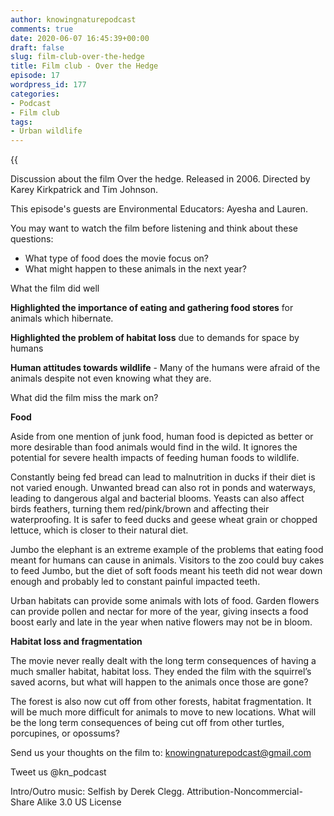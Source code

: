 ```yaml
---
author: knowingnaturepodcast
comments: true
date: 2020-06-07 16:45:39+00:00
draft: false
slug: film-club-over-the-hedge
title: Film club - Over the Hedge
episode: 17
wordpress_id: 177
categories:
- Podcast
- Film club
tags:
- Urban wildlife
---
```


{{<audio src="https://knowingnature.podbean.com/mf/play/98h1n0/Ep_17_-Film_club-_Over_the_hedge_bkg7p.mp3" >}}

Discussion about the film Over the hedge. Released in 2006. Directed by Karey
Kirkpatrick and Tim Johnson.

This episode's guests are Environmental Educators: Ayesha and Lauren.

You may want to watch the film before listening and think about these
questions:

  * What type of food does the movie focus on?
  * What might happen to these animals in the next year?

What the film did well

**Highlighted the importance of eating and gathering food stores** for animals
which hibernate.

**Highlighted the problem of habitat loss** due to demands for space by humans

**Human attitudes towards wildlife** \- Many of the humans were afraid of the
animals despite not even knowing what they are.

What did the film miss the mark on?

**Food**

Aside from one mention of junk food, human food is depicted as better or more
desirable than food animals would find in the wild. It ignores the potential
for severe health impacts of feeding human foods to wildlife.

Constantly being fed bread can lead to malnutrition in ducks if their diet is
not varied enough. Unwanted bread can also rot in ponds and waterways, leading
to dangerous algal and bacterial blooms. Yeasts can also affect birds
feathers, turning them red/pink/brown and affecting their waterproofing. It is
safer to feed ducks and geese wheat grain or chopped lettuce, which is closer
to their natural diet.

Jumbo the elephant is an extreme example of the problems that eating food
meant for humans can cause in animals. Visitors to the zoo could buy cakes to
feed Jumbo, but the diet of soft foods meant his teeth did not wear down
enough and probably led to constant painful impacted teeth.

Urban habitats can provide some animals with lots of food. Garden flowers can
provide pollen and nectar for more of the year, giving insects a food boost
early and late in the year when native flowers may not be in bloom.

**Habitat loss and fragmentation**

The movie never really dealt with the long term consequences of having a much
smaller habitat, habitat loss. They ended the film with the squirrel’s saved
acorns, but what will happen to the animals once those are gone?

The forest is also now cut off from other forests, habitat fragmentation. It
will be much more difficult for animals to move to new locations. What will be
the long term consequences of being cut off from other turtles, porcupines, or
opossums?

Send us your thoughts on the film to: [knowingnaturepodcast@gmail.com](mailto:knowingnaturepodcast@gmail.com)

Tweet us @kn_podcast

Intro/Outro music: Selfish by Derek Clegg. Attribution-Noncommercial-Share
Alike 3.0 US License

